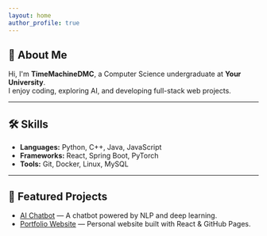 ```yaml
---
layout: home
author_profile: true
---
```


## 👋 About Me
Hi, I'm **TimeMachineDMC**, a Computer Science undergraduate at **Your University**.  
I enjoy coding, exploring AI, and developing full-stack web projects.

---

## 🛠 Skills
- **Languages:** Python, C++, Java, JavaScript  
- **Frameworks:** React, Spring Boot, PyTorch  
- **Tools:** Git, Docker, Linux, MySQL

---

## 🚀 Featured Projects
- [AI Chatbot](https://github.com/your-repo) — A chatbot powered by NLP and deep learning.  
- [Portfolio Website](https://github.com/your-repo) — Personal website built with React & GitHub Pages.
